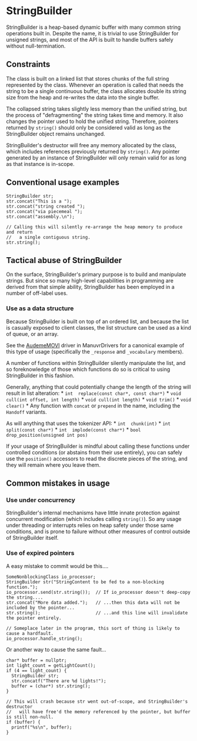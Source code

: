 # StringBuilder

StringBuilder is a heap-based dynamic buffer with many common string operations built in.
Despite the name, it is trivial to use StringBuilder for unsigned strings, and most of
the API is built to handle buffers safely without null-termination.

## Constraints

The class is built on a linked list that stores chunks of the full string represented by the class.
Whenever an operation is called that needs the string to be a single continuous buffer, the class
allocates double its string size from the heap and re-writes the data into the single buffer.

The collapsed string takes slightly less memory than the unified string, but the process of
"defragmenting" the string takes time and memory. It also changes the pointer used to hold the
unified string. Therefore, pointers returned by `string()` should only be considered valid as
long as the StringBuilder object remains unchanged.

StringBuilder's destructor will free any memory allocated by the class, which includes references
previously returned by `string()`. Any pointer generated by an instance of StringBuilder will only
remain valid for as long as that instance is in-scope.


## Conventional usage examples

```
StringBuilder str;
str.concat("This is a ");
str.concat("string created ");
str.concat("via piecemeal ");
str.concat("assembly.\n");

// Calling this will silently re-arrange the heap memory to produce and return
//   a single contiguous string.
str.string();  
```

## Tactical abuse of StringBuilder

On the surface, StringBuilder's primary purpose is to build and manipulate strings. But since
so many high-level capabilities in programming are derived from that simple ability, StringBuilder
has been employed in a number of off-label uses.

### Use as a data structure

Because StringBuilder is built on top of an ordered list, and because the list is casually
exposed to client classes, the list structure can be used as a kind of queue, or an array.

See the [AudemeMOVI](https://github.com/jspark311/ManuvrDrivers/blob/master/src/AudemeMOVI/AudemeMOVI.h) driver in ManuvrDrivers for a
canonical example of this type of usage (specifically the `_response` and `_vocabulary` members).

A number of functions within StringBuilder silently manipulate the list, and so foreknowledge
of those which functions do so is critical to using StringBuilder in this fashion.

Generally, anything that could potentially change the length of the string will result in list alteration:
    * `int  replace(const char*, const char*)`
    * `void cull(int offset, int length)`
    * `void cull(int length)`
    * `void trim()`
    * `void clear()`
    * Any function with `concat` or `prepend` in the name, including the `Handoff` variants.

As will anything that uses the tokenizer API:
    * `int  chunk(int)`
    * `int  split(const char*)`
    * `int  implode(const char*)`
    * `bool drop_position(unsigned int pos)`

If your usage of StringBuilder is mindful about calling these functions under controlled conditions (or abstains from their use entirely),
you can safely use the `position()` accessors to read the discrete pieces of the string, and they will remain where you leave them.


## Common mistakes in usage

### Use under concurrency

StringBuilder's internal mechanisms have little innate protection against concurrent modification (which includes calling `string()`). So any usage under threading or interrupts relies on heap safety under those same conditions, and is prone to failure without other measures of control outside of StringBuilder itself.

### Use of expired pointers

A easy mistake to commit would be this....

```
SomeNonblockingClass io_processor;
StringBuilder str("StringContent to be fed to a non-blocking function.");
io_processor.send(str.string());  // If io_processor doesn't deep-copy the string....
str.concat("More data added.");   // ...then this data will not be included by the pointer...
str.string();                     // ...and this line will invalidate the pointer entirely.

// Someplace later in the program, this sort of thing is likely to cause a hardfault.
io_processor.handle_string();  
```

Or another way to cause the same fault...

```
char* buffer = nullptr;
int light_count = getLightCount();
if (4 == light_count) {
  StringBuilder str;
  str.concatf("There are %d lights!");
  buffer = (char*) str.string();
}

// This will crash because str went out-of-scope, and StringBuilder's destructor
//   will have free'd the memory referenced by the pointer, but buffer is still non-null.
if (buffer) {
  printf("%s\n", buffer);
}
```
